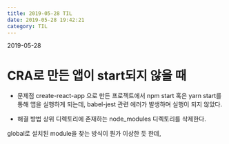 ```yaml
---
title: 2019-05-28 TIL
date: 2019-05-28 19:42:21
category: TIL
---
```

2019-05-28

# CRA로 만든 앱이 start되지 않을 때

- 문제점
create-react-app 으로 만든 프로젝트에서 npm start 혹은 yarn start를 통해 앱을 실행하게 되는데, babel-jest 관련 에러가 발생하며 실행이 되지 않았다.

- 해결 방법
상위 디렉토리에 존재하는 node_modules 디렉토리를 삭제한다.

global로 설치된 module을 찾는 방식이 뭔가 이상한 듯 한데, 

<!--stackedit_data:
eyJoaXN0b3J5IjpbLTE1NjU5ODI2MF19
-->
